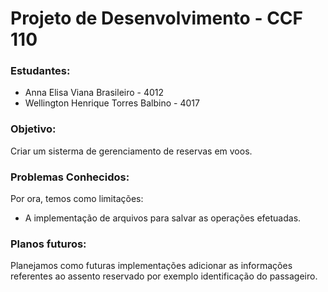 # Projeto de Desenvolvimento - CCF 110

### Estudantes:
- Anna Elisa Viana Brasileiro - 4012
- Wellington Henrique Torres Balbino - 4017

### Objetivo:
Criar um sisterma de gerenciamento de reservas em voos. 

### Problemas Conhecidos:
Por ora, temos como limitações:
- A implementação de arquivos para salvar as operações efetuadas.

### Planos futuros:
Planejamos como futuras implementações adicionar as informações referentes ao assento reservado por exemplo identificação do passageiro.